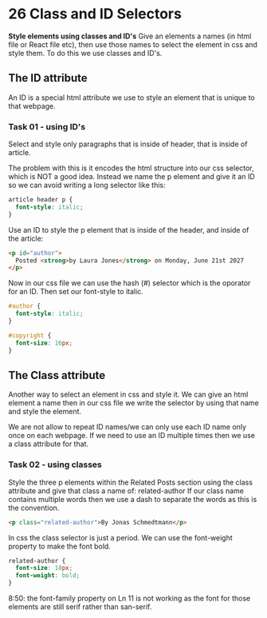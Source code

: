 # 26 Class and ID Selectors

**Style elements using classes and ID's**
Give an elements a names (in html file or React file etc), then use those names to select the element in css and style them. To do this we use classes and ID's.

## The ID attribute

An ID is a special html attribute we use to style an element that is unique to that webpage.

### Task 01 - using ID's

Select and style only paragraphs that is inside of header, that is inside of article.

The problem with this is it encodes the html structure into our css selector, which is NOT a good idea. Instead we name the p element and give it an ID so we can avoid writing a long selector like this:

```css
article header p {
  font-style: italic;
}
```

Use an ID to style the p element that is inside of the header, and inside of the article:

```html
<p id="author">
  Posted <strong>by Laura Jones</strong> on Monday, June 21st 2027
</p>
```

Now in our css file we can use the hash (#) selector which is the oporator for an ID. Then set our font-style to italic.

```css
#author {
  font-style: italic;
}
```

```css
#copyright {
  font-size: 16px;
}
```

## The Class attribute

Another way to select an element in css and style it. We can give an html element a name then in our css file we write the selector by using that name and style the element.

We are not allow to repeat ID names/we can only use each ID name only once on each webpage. If we need to use an ID multiple times then we use a class attribute for that.

### Task 02 - using classes

Style the three p elements within the Related Posts section using the class attribute and give that class a name of: related-author
If our class name contains multiple words then we use a dash to separate the words as this is the convention.

```html
<p class="related-author">By Jonas Schmedtmann</p>
```

In css the class selector is just a period. We can use the font-weight property to make the font bold.

```css
related-author {
  font-size: 18px;
  font-weight: bold;
}
```

8:50: the font-family property on Ln 11 is not working as the font for those elements are still serif rather than san-serif.
